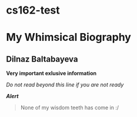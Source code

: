 # cs162-test

# My Whimsical Biography
## Dilnaz Baltabayeva 

**Very important exlusive information**

*Do not read beyond this line if you are not ready*	


***Alert***	

> None of my wisdom teeth has come in :/
